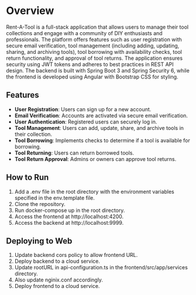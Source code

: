 # Overview
Rent-A-Tool is a full-stack application that allows users to manage their tool 
collections and engage with a community of DIY enthusiasts and professionals. 
The platform offers features such as user registration with secure email 
verification, tool management (including adding, updating, sharing, and 
archiving tools), tool borrowing with availability checks, tool return functionality, 
and approval of tool returns. The application ensures security using JWT tokens and 
adheres to best practices in REST API design. The backend is built with Spring 
Boot 3 and Spring Security 6, while the frontend is developed using Angular with 
Bootstrap CSS for styling.

## Features
- **User Registration**: Users can sign up for a new account.
- **Email Verification**: Accounts are activated via secure email verification.
- **User Authentication**: Registered users can securely log in.
- **Tool Management**: Users can add, update, share, and archive tools in their collection.
- **Tool Borrowing**: Implements checks to determine if a tool is available for borrowing.
- **Tool Returning**: Users can return borrowed tools.
- **Tool Return Approval**: Admins or owners can approve tool returns.

## How to Run
1. Add a .env file in the root directory with the environment variables specified in the env.template file.
2. Clone the repository.
3. Run docker-compose up in the root directory.
4. Access the frontend at http://localhost:4200.
5. Access the backend at http://localhost:9999.

## Deploying to Web
1. Update backend cors policy to allow frontend URL.
2. Deploy backend to a cloud service.
3. Update rootURL in api-configuration.ts in the frontend/src/app/services directory.
4. Also update nginix.conf accordingly.
5. Deploy frontend to a cloud service.